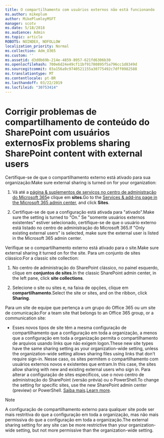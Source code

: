 ```yaml
---
title: O compartilhamento com usuários externos não está funcionando
ms.author: mikeplum
author: MikePlumleyMSFT
manager: scotv
ms.date: 5/18/2018
ms.audience: Admin
ms.topic: article
ROBOTS: NOINDEX, NOFOLLOW
localization_priority: Normal
ms.collection: Adm_O365
ms.custom: ''
ms.assetid: d3d0b69b-214e-4859-8957-621fd6306b30
ms.openlocfilehash: 700e6d24e49cf11bf91780895f5a796cc1d8349d
ms.sourcegitcommit: 03a156a9c9740521155a30775492c7dff0982588
ms.translationtype: MT
ms.contentlocale: pt-BR
ms.lasthandoff: 03/22/2019
ms.locfileid: "30753414"
---
```

# <a name="fix-problems-sharing-sharepoint-content-with-external-users"></a><span data-ttu-id="45bfb-102">Corrigir problemas de compartilhamento de conteúdo do SharePoint com usuários externos</span><span class="sxs-lookup"><span data-stu-id="45bfb-102">Fix problems sharing SharePoint content with external users</span></span>

<span data-ttu-id="45bfb-103">Certifique-se de que o compartilhamento externo está ativado para sua organização:</span><span class="sxs-lookup"><span data-stu-id="45bfb-103">Make sure external sharing is turned on for your organization:</span></span>
  
1. <span data-ttu-id="45bfb-104">Vá até a [página &amp; suplementos de serviços no centro de administração do Microsoft 365](https://portal.office.com/adminportal/home#/Settings/ServicesAndAddIns)e clique em **sites**.</span><span class="sxs-lookup"><span data-stu-id="45bfb-104">Go to the [Services &amp; add-ins page in the Microsoft 365 admin center](https://portal.office.com/adminportal/home#/Settings/ServicesAndAddIns), and click **Sites**.</span></span>
    
2. <span data-ttu-id="45bfb-105">Certifique-se de que a configuração está ativada para "ativado".</span><span class="sxs-lookup"><span data-stu-id="45bfb-105">Make sure the setting is turned to "On."</span></span> <span data-ttu-id="45bfb-106">Se "somente usuários externos existentes" estiver selecionado, certifique-se de que o usuário externo está listado no centro de administração do Microsoft 365.</span><span class="sxs-lookup"><span data-stu-id="45bfb-106">If "Only existing external users" is selected, make sure the external user is listed in the Microsoft 365 admin center.</span></span>
    
<span data-ttu-id="45bfb-107">Verifique se o compartilhamento externo está ativado para o site.</span><span class="sxs-lookup"><span data-stu-id="45bfb-107">Make sure external sharing it turned on for the site.</span></span> <span data-ttu-id="45bfb-108">Para um conjunto de sites clássico:</span><span class="sxs-lookup"><span data-stu-id="45bfb-108">For a classic site collection:</span></span>
  
1. <span data-ttu-id="45bfb-109">No centro de administração do SharePoint clássico, no painel esquerdo, clique em **conjuntos de sites**.</span><span class="sxs-lookup"><span data-stu-id="45bfb-109">In the classic SharePoint admin center, in the left pane, click **site collections**.</span></span>
    
2. <span data-ttu-id="45bfb-110">Selecione o site ou sites e, na faixa de opções, clique em **compartilhamento**.</span><span class="sxs-lookup"><span data-stu-id="45bfb-110">Select the site or sites, and on the ribbon, click **Sharing**.</span></span>
    
<span data-ttu-id="45bfb-111">Para um site de equipe que pertença a um grupo do Office 365 ou um site de comunicação:</span><span class="sxs-lookup"><span data-stu-id="45bfb-111">For a team site that belongs to an Office 365 group, or a communication site:</span></span>
  
- <span data-ttu-id="45bfb-112">Esses novos tipos de site têm a mesma configuração de compartilhamento que a configuração em toda a organização, a menos que a configuração em toda a organização permita o compartilhamento de arquivos usando links que não exigem logon.</span><span class="sxs-lookup"><span data-stu-id="45bfb-112">These new site types have the same sharing setting as your organization-wide setting, unless the organization-wide setting allows sharing files using links that don't require sign-in.</span></span> <span data-ttu-id="45bfb-113">Nesse caso, os sites permitem o compartilhamento com usuários externos novos e existentes que entram.</span><span class="sxs-lookup"><span data-stu-id="45bfb-113">In this case, the sites allow sharing with new and existing external users who sign in.</span></span> <span data-ttu-id="45bfb-114">Para alterar a configuração de sites específicos, use o novo centro de administração do SharePoint (versão prévia) ou o PowerShell.</span><span class="sxs-lookup"><span data-stu-id="45bfb-114">To change the setting for specific sites, use the new SharePoint admin center (preview) or PowerShell.</span></span> <span data-ttu-id="45bfb-115">[Saiba mais](https://go.microsoft.com/fwlink/?linkid=871863).</span><span class="sxs-lookup"><span data-stu-id="45bfb-115">[Learn more](https://go.microsoft.com/fwlink/?linkid=871863).</span></span>
    
> [!NOTE]
> <span data-ttu-id="45bfb-116">A configuração de compartilhamento externo para qualquer site pode ser mais restritiva do que a configuração em toda a organização, mas não mais permissiva do que a configuração em toda a organização.</span><span class="sxs-lookup"><span data-stu-id="45bfb-116">The external sharing setting for any site can be more restrictive than your organization-wide setting, but not more permissive than the organization-wide setting.</span></span> 
  

